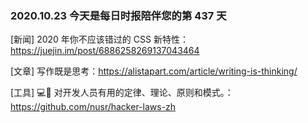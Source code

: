 ### 2020.10.23 今天是每日时报陪伴您的第 437 天

[新闻] 2020 年你不应该错过的 CSS 新特性：<https://juejin.im/post/6886258269137043464>

[文章] 写作既是思考：<https://alistapart.com/article/writing-is-thinking/>

[工具] 💻📖 对开发人员有用的定律、理论、原则和模式。：<https://github.com/nusr/hacker-laws-zh>

